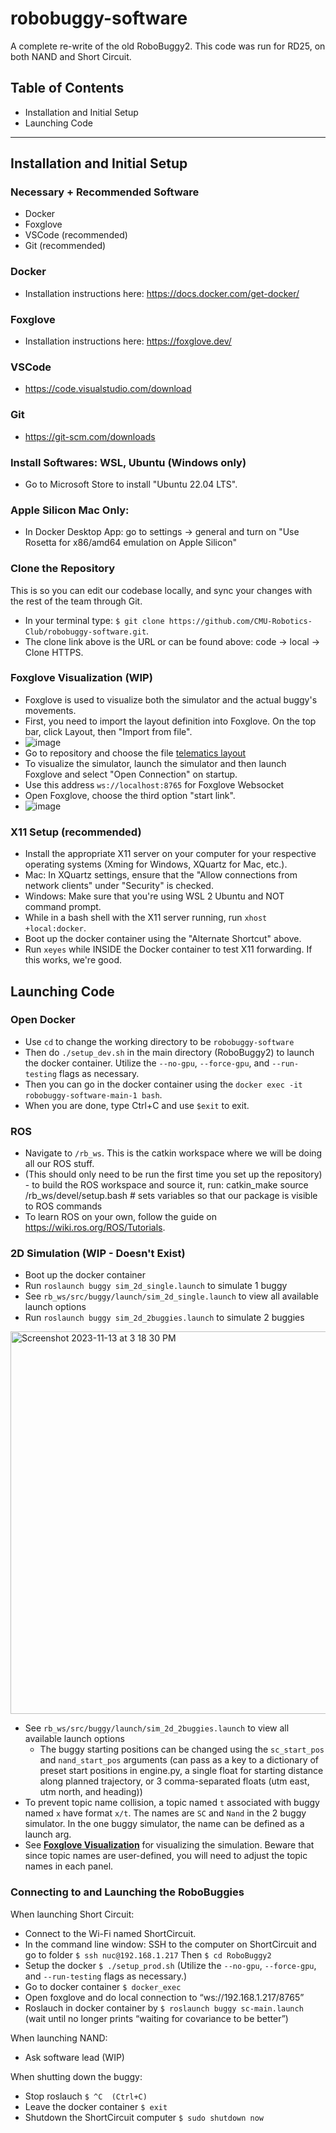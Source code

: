# robobuggy-software
A complete re-write of the old RoboBuggy2. This code was run for RD25, on both NAND and Short Circuit.


## Table of Contents
 - Installation and Initial Setup
 - Launching Code

---
## Installation and Initial Setup
### Necessary + Recommended Software
- Docker
- Foxglove
- VSCode (recommended)
- Git (recommended)


### Docker
- Installation instructions here: https://docs.docker.com/get-docker/

### Foxglove
- Installation instructions here: https://foxglove.dev/

### VSCode
- https://code.visualstudio.com/download

### Git
- https://git-scm.com/downloads

### Install Softwares: WSL, Ubuntu (Windows only)
- Go to Microsoft Store to install "Ubuntu 22.04 LTS".


### Apple Silicon Mac Only:
- In Docker Desktop App: go to settings -> general and turn on "Use Rosetta for x86/amd64 emulation on Apple Silicon"


### Clone the Repository
This is so you can edit our codebase locally, and sync your changes with the rest of the team through Git.
- In your terminal type: `$ git clone https://github.com/CMU-Robotics-Club/robobuggy-software.git`.
- The clone link above is the URL or can be found above: code -> local -> Clone HTTPS.


### Foxglove Visualization (WIP)
- Foxglove is used to visualize both the simulator and the actual buggy's movements.
- First, you need to import the layout definition into Foxglove. On the top bar, click Layout, then "Import from file".
- ![image](https://github.com/CMU-Robotics-Club/RoboBuggy2/assets/116482510/2aa04083-46b3-42a5-bcc1-99cf7ccdb3d2)
- Go to repository and choose the file [telematics layout](telematics_layout.json)
- To visualize the simulator, launch the simulator and then launch Foxglove and select "Open Connection" on startup.
- Use this address `ws://localhost:8765` for Foxglove Websocket
- Open Foxglove, choose the third option "start link".
- ![image](https://github.com/CMU-Robotics-Club/RoboBuggy2/assets/116482510/66965d34-502b-4130-976e-1419c0ac5f69)



### X11 Setup (recommended)
- Install the appropriate X11 server on your computer for your respective operating systems (Xming for Windows, XQuartz for Mac, etc.).
- Mac: In XQuartz settings, ensure that the "Allow connections from network clients" under "Security" is checked.
- Windows: Make sure that you're using WSL 2 Ubuntu and NOT command prompt.
- While in a bash shell with the X11 server running, run `xhost +local:docker`.
- Boot up the docker container using the "Alternate Shortcut" above.
- Run `xeyes` while INSIDE the Docker container to test X11 forwarding. If this works, we're good.


## Launching Code
### Open Docker
- Use `cd` to change the working directory to be `robobuggy-software`
- Then do `./setup_dev.sh` in the main directory (RoboBuggy2) to launch the docker container. Utilize the `--no-gpu`, `--force-gpu`, and `--run-testing` flags as necessary.
- Then you can go in the docker container using the `docker exec -it robobuggy-software-main-1 bash`.
- When you are done, type Ctrl+C and use `$exit` to exit.

### ROS
- Navigate to `/rb_ws`. This is the catkin workspace where we will be doing all our ROS stuff.
- (This should only need to be run the first time you set up the repository) - to build the ROS workspace and source it, run:
        catkin_make
        source /rb_ws/devel/setup.bash  # sets variables so that our package is visible to ROS commands
- To learn ROS on your own, follow the guide on https://wiki.ros.org/ROS/Tutorials.

### 2D Simulation (WIP - Doesn't Exist)
- Boot up the docker container
- Run `roslaunch buggy sim_2d_single.launch` to simulate 1 buggy
- See `rb_ws/src/buggy/launch/sim_2d_single.launch` to view all available launch options
- Run `roslaunch buggy sim_2d_2buggies.launch` to simulate 2 buggies

<img width="612" alt="Screenshot 2023-11-13 at 3 18 30 PM" src="https://github.com/CMU-Robotics-Club/RoboBuggy2/assets/45720415/b204aa05-8792-414e-a868-6fbc0d11ab9d">

- See `rb_ws/src/buggy/launch/sim_2d_2buggies.launch` to view all available launch options
    - The buggy starting positions can be changed using the `sc_start_pos` and `nand_start_pos` arguments (can pass as a key to a dictionary of preset start positions in engine.py, a single float for starting distance along planned trajectory, or 3 comma-separated floats (utm east, utm north, and heading))
- To prevent topic name collision, a topic named `t` associated with buggy named `x` have format `x/t`. The names are `SC` and `Nand` in the 2 buggy simulator. In the one buggy simulator, the name can be defined as a launch arg.
- See [**Foxglove Visualization**](#foxglove-visualization) for visualizing the simulation. Beware that since topic names are user-defined, you will need to adjust the topic names in each panel.

### Connecting to and Launching the RoboBuggies
When launching Short Circuit:
- Connect to the Wi-Fi named ShortCircuit.
-	In the command line window:
SSH to the computer on ShortCircuit and go to folder
`$ ssh nuc@192.168.1.217`
Then `$ cd RoboBuggy2`
-	Setup the docker
`$ ./setup_prod.sh` (Utilize the `--no-gpu`, `--force-gpu`, and `--run-testing` flags as necessary.)
-	Go to docker container
`$ docker_exec`
-	Open foxglove and do local connection to “ws://192.168.1.217/8765”
-	Roslauch in docker container by `$ roslaunch buggy sc-main.launch`
(wait until no longer prints “waiting for covariance to be better”)

When launching NAND:
- Ask software lead (WIP)

When shutting down the buggy:
-	Stop roslauch
`$ ^C  (Ctrl+C)`
-	Leave the docker container
`$ exit`
-	Shutdown the ShortCircuit computer
`$ sudo shutdown now`
